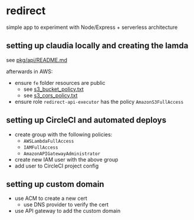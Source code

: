 # redirect

simple app to experiment with Node/Express + serverless architecture

## setting up claudia locally and creating the lamda

see [pkg/api/README.md](/pkg/api/README.md)

afterwards in AWS:

- ensure `fe` folder resources are public
  - see [s3_bucket_policy.txt](/s3_bucket_policy.txt)
  - see [s3_cors_policy.txt](/s3_cors_policy.txt)
- ensure role `redirect-api-executor` has the policy `AmazonS3FullAccess`

## setting up CircleCI and automated deploys

- create group with the following policies:
  - `AWSLambdaFullAccess`
  - `IAMFullAccess`
  - `AmazonAPIGatewayAdministrator`
- create new IAM user with the above group
- add user to CircleCI project config

## setting up custom domain

- use ACM to create a new cert
  - use DNS provider to verify the cert
- use API gateway to add the custom domain
